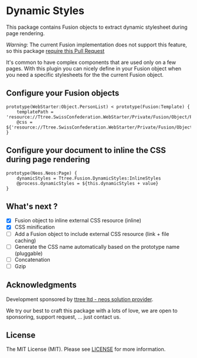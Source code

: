 # Dynamic Styles

This package contains Fusion objects to extract dynamic stylesheet during page rendering.

*Warning*: The current Fusion implementation does not support this feature, so this package [require this Pull Request](https://github.com/neos/neos-development-collection/pull/1402)

It's common to have complex components that are used only on a few pages. With this plugin you can nicely define in your
Fusion object when you need a specific stylesheets for the the current Fusion object.

## Configure your Fusion objects

    prototype(WebStarter:Object.PersonList) < prototype(Fusion:Template) {
        templatePath = 'resource://Ttree.SwissConfederation.WebStarter/Private/Fusion/Object/PersonList/PersonList.html'
        @css = ${'resource://Ttree.SwissConfederation.WebStarter/Private/Fusion/Object/PersonList/PersonList.css'}
    }
    
## Configure your document to inline the CSS during page rendering

    prototype(Neos.Neos:Page) {
        dynamicStyles = Ttree.Fusion.DynamicStyles:InlineStyles
        @process.dynamicStyles = ${this.dynamicStyles + value}
    }

## What's next ?

- [x] Fusion object to inline external CSS resource (inline)
- [x] CSS minification
- [ ] Add a Fusion object to include external CSS resource (link + file caching)
- [ ] Generate the CSS name automatically based on the prototype name (pluggable)
- [ ] Concatenation
- [ ] Gzip

## Acknowledgments

Development sponsored by [ttree ltd - neos solution provider](http://ttree.ch).

We try our best to craft this package with a lots of love, we are open to sponsoring, support request, ... just contact us.

## License

The MIT License (MIT). Please see [LICENSE](LICENSE) for more information.
